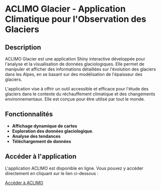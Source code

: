 # ACLIMO Glacier - Application Climatique pour l'Observation des Glaciers

## Description

ACLIMO Glacier est une application Shiny interactive développée pour l'analyse et la visualisation de données glaciologiques. Elle permet de manipuler et afficher des informations détaillées sur l'évolution des glaciers dans les Alpes, en se basant sur des modèlisation de l'épaisseur des glaciers.

L'application vise à offrir un outil accessible et efficace pour l'étude des glaciers dans le contexte du réchauffement climatique et des changements environnementaux. Elle est conçue pour être utilisé par tout le monde.

## Fonctionnalités

- **Affichage dynamique de cartes** 
- **Exploration des données glaciologique**.
- **Analyse des tendances**
- **Téléchargement de données** 

## Accéder à l'application

L'application ACLIMO est disponible en ligne. Vous pouvez y accéder directement en cliquant sur le lien ci-dessous :

[Accéder à ACLIMO](https://ige-aclimo-glaciers.u-ga.fr/app_ACLIMOglacier/)
